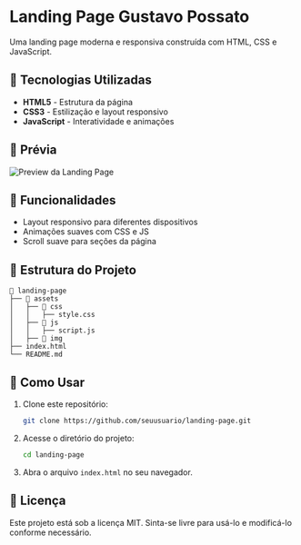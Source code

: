 
# Landing Page Gustavo Possato

Uma landing page moderna e responsiva construída com HTML, CSS e JavaScript.

## 📌 Tecnologias Utilizadas

- **HTML5** - Estrutura da página
- **CSS3** - Estilização e layout responsivo
- **JavaScript** - Interatividade e animações

## 📸 Prévia

![Preview da Landing Page](caminho/para/imagem.png)

## 🚀 Funcionalidades

- Layout responsivo para diferentes dispositivos
- Animações suaves com CSS e JS
- Scroll suave para seções da página

## 📂 Estrutura do Projeto

```
📂 landing-page
├── 📁 assets
│   ├── 📁 css
│   │   ├── style.css
│   ├── 📁 js
│   │   ├── script.js
│   ├── 📁 img
├── index.html
└── README.md
```

## 🎯 Como Usar

1. Clone este repositório:
   ```bash
   git clone https://github.com/seuusuario/landing-page.git
   ```
2. Acesse o diretório do projeto:
   ```bash
   cd landing-page
   ```
3. Abra o arquivo `index.html` no seu navegador.

## 📜 Licença

Este projeto está sob a licença MIT. Sinta-se livre para usá-lo e modificá-lo conforme necessário.




